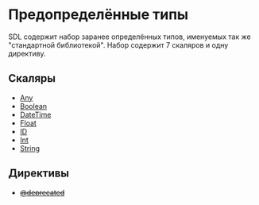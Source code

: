 # Предопределённые типы

SDL содержит набор заранее определённых типов, именуемых так же 
"стандартной библиотекой". Набор содержит 7 скаляров и одну директиву.

## Скаляры

- [Any](/sdl/scalar/any)
- [Boolean](/sdl/scalar/boolean)
- [DateTime](/sdl/scalar/date-time)
- [Float](/sdl/scalar/float)
- [ID](/sdl/scalar/id)
- [Int](/sdl/scalar/int)
- [String](/sdl/scalar/string)

## Директивы 

- ~~[@deprecated](/sdl/directive/deprecated)~~
